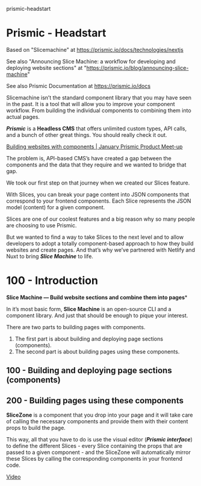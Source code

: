 prismic-headstart
# Prismic - Headstart

Based on "Slicemachine" at https://prismic.io/docs/technologies/nextjs

See also "Announcing Slice Machine: a workflow for developing and deploying website sections" at "https://prismic.io/blog/announcing-slice-machine"

See also Prismic Documentation at https://prismic.io/docs

Slicemachine isn’t the standard component library that you may have seen in the past. It is a tool that will allow you to improve your component workflow. From building the individual components to combining them into actual pages.

***Prismic*** is a **Headless CMS** that offers unlimited custom types, API calls, and a bunch of other great things. You should really check it out.

[Building websites with components | January Prismic Product Meet-up](https://www.youtube.com/watch?v=fiOwHYFkUz0)

The problem is, API-based CMS’s have created a gap between the components and the data that they require and we wanted to bridge that gap.

We took our first step on that journey when we created our Slices feature.

With Slices, you can break your page content into JSON components that correspond to your frontend components. Each Slice represents the JSON model (content) for a given component.

Slices are one of our coolest features and a big reason why so many people are choosing to use Prismic.

But we wanted to find a way to take Slices to the next level and to allow developers to adopt a totally component-based approach to how they build websites and create pages. And that’s why we’ve partnered with Netlify and Nuxt to bring ***Slice Machine*** to life.

# 100 - Introduction

**Slice Machine — Build website sections and combine them into pages***

In it’s most basic form, **Slice Machine** is an open-source CLI and a component library. And just that should be enough to pique your interest.

There are two parts to building pages with components. 

1. The first part is about building and deploying page sections (components). 
2. The second part is about building pages using these components.


## 100 - Building and deploying page sections (components)


## 200 - Building pages using these components

**SliceZone** is a component that you drop into your page and it will take care of calling the necessary components and provide them with their content props to build the page.

This way, all that you have to do is use the visual editor (***Prismic interface***) to define the different Slices - every Slice containing the props that are passed to a given component - and the SliceZone will automatically mirror these Slices by calling the corresponding components in your frontend code.

[Video](https://youtu.be/PO58pGIkDg0)
